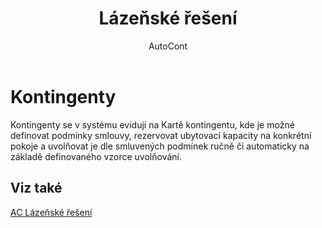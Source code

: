 ﻿---
    title: "Lázeňské řešení"
    author: AutoCont
    ms.date: 04/30/2018
    ms.topic: article
    ms.prod: dynamics-nav-2017
    ms.contentlocale: cs-cz
    ms.lasthandoff: 04/30/2018
---

# Kontingenty

Kontingenty se v systému evidují na Kartě kontingentu, kde je možné definovat podmínky smlouvy, rezervovat ubytovací kapacity na konkrétní pokoje a uvolňovat je dle smluvených podmínek ručně či automaticky na základě definovaného vzorce uvolňování. 


## <a name="see-also"></a>Viz také
[AC Lázeňské řešení](ac-spa-solution.md)